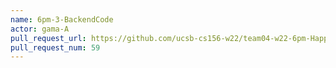 ```yaml
---
name: 6pm-3-BackendCode
actor: gama-A
pull_request_url: https://github.com/ucsb-cs156-w22/team04-w22-6pm-HappyCows/pull/59
pull_request_num: 59
---
```

